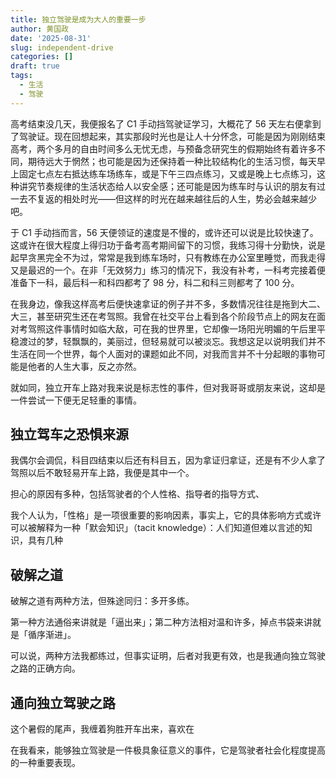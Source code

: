 ```yaml
---
title: 独立驾驶是成为大人的重要一步
author: 黄国政
date: '2025-08-31'
slug: independent-drive
categories: []
draft: true
tags:
  - 生活
  - 驾驶
---
```


<!--more-->

高考结束没几天，我便报名了 C1 手动挡驾驶证学习，大概花了 56 天左右便拿到了驾驶证。现在回想起来，其实那段时光也是让人十分怀念，可能是因为刚刚结束高考，两个多月的自由时间多么无忧无虑，与预备念研究生的假期始终有着许多不同，期待远大于惘然；也可能是因为还保持着一种比较结构化的生活习惯，每天早上固定七点左右抵达练车场练车，或是下午三四点练习，又或是晚上七点练习，这种讲究节奏规律的生活状态给人以安全感；还可能是因为练车时与认识的朋友有过一去不复返的相处时光——但这样的时光在越来越往后的人生，势必会越来越少吧。

于 C1 手动挡而言，56 天便领证的速度是不慢的，或许还可以说是比较快速了。这或许在很大程度上得归功于备考高考期间留下的习惯，我练习得十分勤快，说是起早贪黑完全不为过，常常是我到练车场时，只有教练在办公室里睡觉，而我走得又是最迟的一个。在非「无效努力」练习的情况下，我没有补考，一科考完接着便准备下一科，最后科一和科四都考了 98 分，科二和科三则都考了 100 分。

在我身边，像我这样高考后便快速拿证的例子并不多，多数情况往往是拖到大二、大三，甚至研究生还在考驾照。我曾在社交平台上看到各个阶段节点上的网友在面对考驾照这件事情时如临大敌，可在我的世界里，它却像一场阳光明媚的午后里平稳渡过的梦，轻飘飘的，美丽过，但轻易就可以被淡忘。我想这足以说明我们并不生活在同一个世界，每个人面对的课题如此不同，对我而言并不十分起眼的事物可能是他者的人生大事，反之亦然。

就如同，独立开车上路对我来说是标志性的事件，但对我哥哥或朋友来说，这却是一件尝试一下便无足轻重的事情。

## 独立驾车之恐惧来源

我偶尔会调侃，科目四结束以后还有科目五，因为拿证归拿证，还是有不少人拿了驾照以后不敢轻易开车上路，我便是其中一个。

担心的原因有多种，包括驾驶者的个人性格、指导者的指导方式、

我个人认为，「性格」是一项很重要的影响因素，事实上，它的具体影响方式或许可以被解释为一种「默会知识」（tacit knowledge）：人们知道但难以言述的知识，具有几种

## 破解之道

破解之道有两种方法，但殊途同归：多开多练。

第一种方法通俗来讲就是「逼出来」；第二种方法相对温和许多，掉点书袋来讲就是「循序渐进」。

可以说，两种方法我都练过，但事实证明，后者对我更有效，也是我通向独立驾驶之路的正确方向。

## 通向独立驾驶之路

这个暑假的尾声，我缠着狗胜开车出来，喜欢在

在我看来，能够独立驾驶是一件极具象征意义的事件，它是驾驶者社会化程度提高的一种重要表现。
